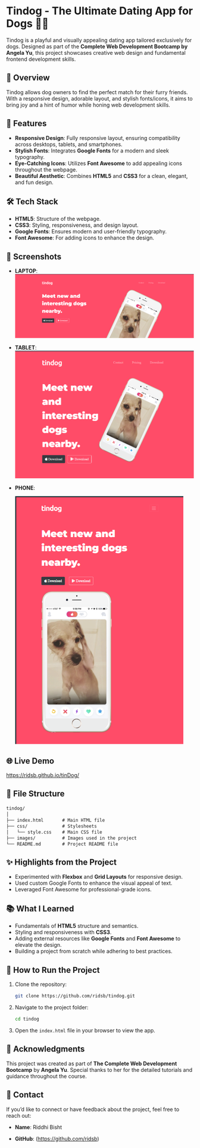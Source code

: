 # Tindog - The Ultimate Dating App for Dogs 🐾💖

Tindog is a playful and visually appealing dating app tailored exclusively for dogs. Designed as part of the **Complete Web Development Bootcamp by Angela Yu**, this project showcases creative web design and fundamental frontend development skills.

## 📜 Overview

Tindog allows dog owners to find the perfect match for their furry friends. With a responsive design, adorable layout, and stylish fonts/icons, it aims to bring joy and a hint of humor while honing web development skills.

## 🚀 Features

- **Responsive Design**: Fully responsive layout, ensuring compatibility across desktops, tablets, and smartphones.
- **Stylish Fonts**: Integrates **Google Fonts** for a modern and sleek typography.
- **Eye-Catching Icons**: Utilizes **Font Awesome** to add appealing icons throughout the webpage.
- **Beautiful Aesthetic**: Combines **HTML5** and **CSS3** for a clean, elegant, and fun design.

## 🛠️ Tech Stack

- **HTML5**: Structure of the webpage.
- **CSS3**: Styling, responsiveness, and design layout.
- **Google Fonts**: Ensures modern and user-friendly typography.
- **Font Awesome**: For adding icons to enhance the design.

## 📸 Screenshots

- **LAPTOP**:
  ![alt text](image.png)

- **TABLET**:
  ![alt text](image-2.png)

- **PHONE**:
  
  ![alt text](image-1.png)

## 🌐 Live Demo

https://ridsb.github.io/tinDog/

## 📂 File Structure

```
tindog/
│
├── index.html       # Main HTML file
├── css/             # Stylesheets
│   └── style.css    # Main CSS file
├── images/          # Images used in the project
└── README.md        # Project README file
```

## ✨ Highlights from the Project

- Experimented with **Flexbox** and **Grid Layouts** for responsive design.
- Used custom Google Fonts to enhance the visual appeal of text.
- Leveraged Font Awesome for professional-grade icons.

## 📚 What I Learned

- Fundamentals of **HTML5** structure and semantics.
- Styling and responsiveness with **CSS3**.
- Adding external resources like **Google Fonts** and **Font Awesome** to elevate the design.
- Building a project from scratch while adhering to best practices.

## 🐾 How to Run the Project

1. Clone the repository:
   ```bash
   git clone https://github.com/ridsb/tindog.git
   ```
2. Navigate to the project folder:
   ```bash
   cd tindog
   ```
3. Open the `index.html` file in your browser to view the app.

## 🎉 Acknowledgments

This project was created as part of **The Complete Web Development Bootcamp** by **Angela Yu**. Special thanks to her for the detailed tutorials and guidance throughout the course.

## 📧 Contact

If you’d like to connect or have feedback about the project, feel free to reach out:

- **Name**: Riddhi Bisht

- **GitHub**: (https://github.com/ridsb)
